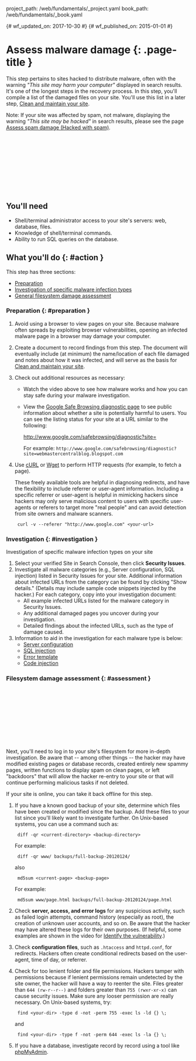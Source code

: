project_path: /web/fundamentals/_project.yaml
book_path: /web/fundamentals/_book.yaml

{# wf_updated_on: 2017-10-30 #}
{# wf_published_on: 2015-01-01 #}

# Assess malware damage {: .page-title }

This step pertains to sites hacked to distribute malware, often with
the warning _"This site may harm your computer"_ displayed in search results.
It's one of the longest steps in the recovery process. In this step, you'll
compile a list of the damaged files on your site. You'll use this list in a
later step, [Clean and maintain your site](clean_site).

Note: If your site was affected by spam, not malware, displaying the warning
_"This site may be hacked"_ in search results, please see the page
[Assess spam damage (Hacked with spam)](hacked_with_spam).

<div class="video-wrapper">
  <iframe class="devsite-embedded-youtube-video" data-video-id="Snt45fZQIiU"
          data-autohide="1" data-showinfo="0" frameborder="0" allowfullscreen>
  </iframe>
</div>

## You'll need

* Shell/terminal administrator access to your site's servers: web, database, files.
* Knowledge of shell/terminal commands.
* Ability to run SQL queries on the database.

## What you'll do {: #action }

This step has three sections:

* [Preparation](#preparation)
* [Investigation of specific malware infection types](#investigation)
* [General filesystem damage assessment](#assessment)


### Preparation {: #preparation }

1. Avoid using a browser to view pages on your site. Because malware often
   spreads by exploiting browser vulnerabilities, opening an infected malware
   page in a browser may damage your computer.
2. Create a document to record findings from this step. The document will
   eventually include (at minimum) the name/location of each file damaged and
   notes about how it was infected, and will serve as the basis for
   [Clean and maintain your site](clean_site).
3. Check out additional resources as necessary:
   * Watch the video above to see how malware works and how you can stay 
     safe during your malware investigation.
   * View the [Google Safe Browsing diagnostic page](/safe-browsing/) to see
     public information about whether a site is potentially harmful to users.
     You can see the listing status for your site at a URL similar to the
     following:

        http://www.google.com/safebrowsing/diagnostic?site=<your-site>

     For example:
     `http://www.google.com/safebrowsing/diagnostic?site=webmastercentralblog.blogspot.com`
4. Use [cURL](https://www.google.com/search?q=cURL) or 
   [Wget](https://www.google.com/search?q=Wget) to perform HTTP requests
   (for example, to fetch a page).
   
     These freely available tools are helpful in diagnosing redirects, and have
     the flexibility to include referrer or user-agent information. Including a
     specific referrer or user-agent is helpful in mimicking hackers since
     hackers may only serve malicious content to users with specific
     user-agents or referers to target more "real people" and can avoid
     detection from site owners and malware scanners.

        curl -v --referer "http://www.google.com" <your-url>


### Investigation {: #investigation }

Investigation of specific malware infection types on your site

1. Select your verified Site in Search Console, then click **Security Issues**.
2. Investigate all malware categories (e.g., Server configuration, SQL
   injection) listed in Security Issues for your site. Additional information
   about infected URLs from the category can be found by clicking
   "Show details." (Details may include sample code snippets injected by the
   hacker.) For each category, copy into your investigation document:
    * All example infected URLs listed for the malware category in Security
      Issues.
    * Any additional damaged pages you uncover during your investigation.
    * Detailed fIndings about the infected URLs, such as the type of damage
      caused.
3. Information to aid in the investigation for each malware type is below:
    * [Server configuration](https://www.support.google.com/webmasters/answer/3024318)
    * [SQL injection](https://www.support.google.com/webmasters/answer/3024309)
    * [Error template](https://www.support.google.com/webmasters/answer/3024381)
    * [Code injection](https://www.support.google.com/webmasters/answer/3024344)

### Filesystem damage assessment {: #assessment }

<div class="video-wrapper">
  <iframe class="devsite-embedded-youtube-video" data-video-id="2A4dLkXXUjo"
          data-autohide="1" data-showinfo="0" frameborder="0" allowfullscreen>
  </iframe>
</div>

Next, you'll need to log in to your site's filesystem for more in-depth
investigation. Be aware that -- among other things -- the hacker may have
modified existing pages or database records, created entirely new spammy
pages, written functions to display spam on clean pages, or left "backdoors"
that will allow the hacker re-entry to your site or that will continue
performing malicious tasks if not deleted.

If your site is online, you can take it back offline for this step.

1. If you have a known good backup of your site, determine which files have
   been created or modified since the backup. Add these files to your list
   since you'll likely want to investigate further. On Unix-based systems,
   you can use a command such as:

        diff -qr <current-directory> <backup-directory>

    For example:

        diff -qr www/ backups/full-backup-20120124/

    also

        md5sum <current-page> <backup-page>

    For example:

        md5sum www/page.html backups/full-backup-20120124/page.html

2. Check **server, access, and error logs** for any suspicious activity,
   such as failed login attempts, command history (especially as root), the
   creation of unknown user accounts, and so on. Be aware that the hacker may
   have altered these logs for their own purposes. (If helpful, some examples
   are shown in the video for [Identify the vulnerability](vulnerability).)
3. Check **configuration files**, such as `.htaccess` and `httpd.conf`, for
   redirects. Hackers often create conditional redirects based on the
   user-agent, time of day, or referrer.
4. Check for too lenient folder and file permissions. Hackers tamper with
   permissions because if lenient permissions remain undetected by the site
   owner, the hacker will have a way to reenter the site. Files greater than
   `644 (rw-r--r--)` and folders greater than `755 (rwxr-xr-x)` can cause
   security issues. Make sure any looser permission are really necessary. 
   On Unix-based systems, try:

        find <your-dir> -type d -not -perm 755 -exec ls -ld {} \;

    and

        find <your-dir> -type f -not -perm 644 -exec ls -la {} \;

5. If you have a database, investigate record by record using a tool like
   [phpMyAdmin](https://www.phpmyadmin.net/home_page/index.php).
